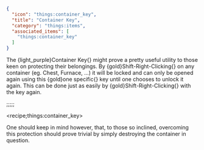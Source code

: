 ```json
{
  "icon": "things:container_key",
  "title": "Container Key",
  "category": "things:items",
  "associated_items": [
    "things:container_key"
  ]
}
```

The {light_purple}Container Key{} might prove a pretty useful utility to those keen on protecting their belongings. By
{gold}Shift-Right-Clicking{} on any container (eg. Chest, Furnace, ...) it will be locked and can only be opened again
using this {gold}one specific{} key until one chooses to unlock it again. This can be done just as easily by
{gold}Shift-Right-Clicking{} with the key again.

;;;;;

<recipe;things:container_key>

One should keep in mind however, that, to those so inclined, overcoming this protection should prove trivial by simply
destroying the container in question.